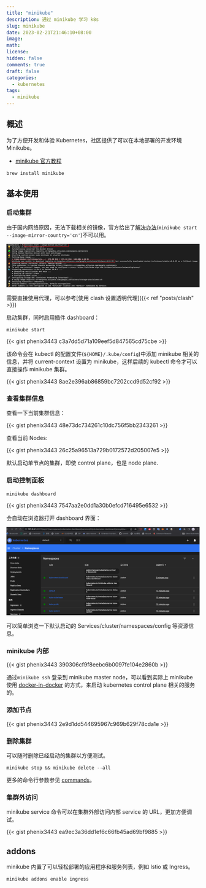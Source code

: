 ```yaml
---
title: "minikube"
description: 通过 minikube 学习 k8s
slug: minikube
date: 2023-02-21T21:46:10+08:00
image:
math:
license:
hidden: false
comments: true
draft: false
categories:
  - kubernetes
tags:
  - minikube
---
```


## 概述

为了方便开发和体验 Kubernetes，社区提供了可以在本地部署的开发环境 Minikube。

- [minikube 官方教程](https://minikube.sigs.k8s.io/docs/start/)

```shell
brew install minikube
```

## 基本使用

### 启动集群

由于国内网络原因，无法下载相关的镜像，官方给出了[解决办法](https://minikube.sigs.k8s.io/docs/faq/#i-am-in-china-and-i-encounter-errors-when-trying-to-start-minikube-what-should-i-do)(`minikube start --image-mirror-country='cn'`)不可以用。

![cn image failed](images/cn-failed.png)

需要直接使用代理，可以参考[使用 clash 设置透明代理]({{< ref "posts/clash" >}})

启动集群，同时启用插件 dashboard：

```shell
minikube start
```

{{< gist phenix3443 c3a7dd5d71a109eef5d847565cd75cbe >}}

该命令会在 kubectl 的配置文件(`${HOME}/.kube/config`)中添加 minikube 相关的信息，并将 current-context 设置为 minikube，这样后续的 kubectl 命令才可以直接操作 minikube 集群。

{{< gist phenix3443 8ae2e396ab86859bc7202ccd9d52cf92 >}}

### 查看集群信息

查看一下当前集群信息：

{{< gist phenix3443 48e73dc734261c10dc756f5bb2343261 >}}

查看当前 Nodes:

{{< gist phenix3443 26c25a96513a729b0172572d205007e5 >}}

默认启动单节点的集群，即使 control plane，也是 node plane.

### 启动控制面板

```shell
minikube dashboard
```

{{< gist phenix3443 7547aa2e0dd1a30b0efcd716495e6532 >}}

会自动在浏览器打开 dashboard 界面：

![dashboard](images/dashboard.png)

可以简单浏览一下默认启动的 Services/cluster/namespaces/config 等资源信息。

### minikube 内部

{{< gist phenix3443 390306cf9f8eebc6b0097fe104e2860b >}}

通过`minikube ssh` 登录到 minikube master node，可以看到实际上 minikube 使用 [docker-in-docker](https://blog.mafeifan.com/DevOps/Docker/Docker-%E5%AD%A6%E4%B9%A0%E7%B3%BB%E5%88%9727-Docker-in-Docker.html) 的方式，来启动 kubernetes control plane 相关的服务的。

### 添加节点

{{< gist phenix3443 2e9d1dd544695967c969b629f78cda1e >}}

### 删除集群

可以随时删除已经启动的集群以方便测试。

```shell
minikube stop && minikube delete --all
```

更多的命令行参数参见 [commands](https://minikube.sigs.k8s.io/docs/commands/)。

### 集群外访问

minikube service 命令可以在集群外部访问内部 service 的 URL，更加方便调试。

{{< gist phenix3443 ea9ec3a36dd1ef6c66fb45ad69bf9885 >}}

## addons

minikube 内置了可以轻松部署的应用程序和服务列表，例如 Istio 或 Ingress。

```shell
minikube addons enable ingress
```
